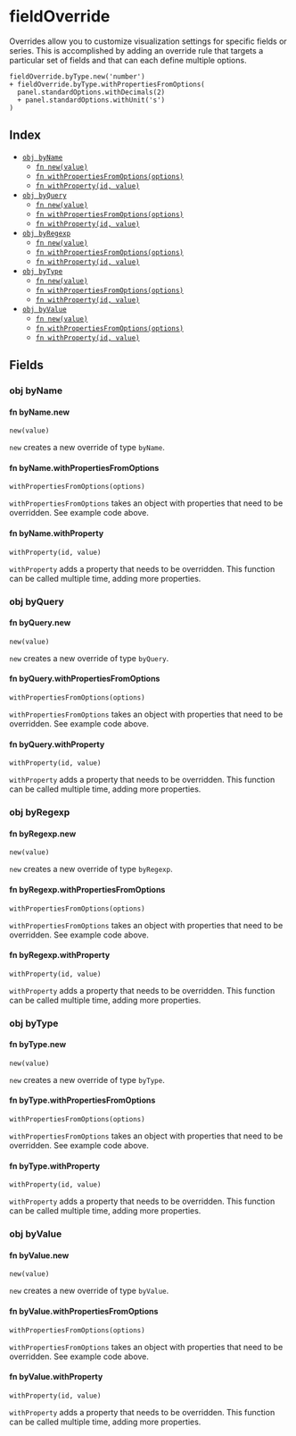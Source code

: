 # fieldOverride

Overrides allow you to customize visualization settings for specific fields or
series. This is accomplished by adding an override rule that targets
a particular set of fields and that can each define multiple options.

```jsonnet
fieldOverride.byType.new('number')
+ fieldOverride.byType.withPropertiesFromOptions(
  panel.standardOptions.withDecimals(2)
  + panel.standardOptions.withUnit('s')
)
```


## Index

* [`obj byName`](#obj-byname)
  * [`fn new(value)`](#fn-bynamenew)
  * [`fn withPropertiesFromOptions(options)`](#fn-bynamewithpropertiesfromoptions)
  * [`fn withProperty(id, value)`](#fn-bynamewithproperty)
* [`obj byQuery`](#obj-byquery)
  * [`fn new(value)`](#fn-byquerynew)
  * [`fn withPropertiesFromOptions(options)`](#fn-byquerywithpropertiesfromoptions)
  * [`fn withProperty(id, value)`](#fn-byquerywithproperty)
* [`obj byRegexp`](#obj-byregexp)
  * [`fn new(value)`](#fn-byregexpnew)
  * [`fn withPropertiesFromOptions(options)`](#fn-byregexpwithpropertiesfromoptions)
  * [`fn withProperty(id, value)`](#fn-byregexpwithproperty)
* [`obj byType`](#obj-bytype)
  * [`fn new(value)`](#fn-bytypenew)
  * [`fn withPropertiesFromOptions(options)`](#fn-bytypewithpropertiesfromoptions)
  * [`fn withProperty(id, value)`](#fn-bytypewithproperty)
* [`obj byValue`](#obj-byvalue)
  * [`fn new(value)`](#fn-byvaluenew)
  * [`fn withPropertiesFromOptions(options)`](#fn-byvaluewithpropertiesfromoptions)
  * [`fn withProperty(id, value)`](#fn-byvaluewithproperty)

## Fields

### obj byName


#### fn byName.new

```jsonnet
new(value)
```

`new` creates a new override of type `byName`.

#### fn byName.withPropertiesFromOptions

```jsonnet
withPropertiesFromOptions(options)
```

`withPropertiesFromOptions` takes an object with properties that need to be
overridden. See example code above.


#### fn byName.withProperty

```jsonnet
withProperty(id, value)
```

`withProperty` adds a property that needs to be overridden. This function can
be called multiple time, adding more properties.


### obj byQuery


#### fn byQuery.new

```jsonnet
new(value)
```

`new` creates a new override of type `byQuery`.

#### fn byQuery.withPropertiesFromOptions

```jsonnet
withPropertiesFromOptions(options)
```

`withPropertiesFromOptions` takes an object with properties that need to be
overridden. See example code above.


#### fn byQuery.withProperty

```jsonnet
withProperty(id, value)
```

`withProperty` adds a property that needs to be overridden. This function can
be called multiple time, adding more properties.


### obj byRegexp


#### fn byRegexp.new

```jsonnet
new(value)
```

`new` creates a new override of type `byRegexp`.

#### fn byRegexp.withPropertiesFromOptions

```jsonnet
withPropertiesFromOptions(options)
```

`withPropertiesFromOptions` takes an object with properties that need to be
overridden. See example code above.


#### fn byRegexp.withProperty

```jsonnet
withProperty(id, value)
```

`withProperty` adds a property that needs to be overridden. This function can
be called multiple time, adding more properties.


### obj byType


#### fn byType.new

```jsonnet
new(value)
```

`new` creates a new override of type `byType`.

#### fn byType.withPropertiesFromOptions

```jsonnet
withPropertiesFromOptions(options)
```

`withPropertiesFromOptions` takes an object with properties that need to be
overridden. See example code above.


#### fn byType.withProperty

```jsonnet
withProperty(id, value)
```

`withProperty` adds a property that needs to be overridden. This function can
be called multiple time, adding more properties.


### obj byValue


#### fn byValue.new

```jsonnet
new(value)
```

`new` creates a new override of type `byValue`.

#### fn byValue.withPropertiesFromOptions

```jsonnet
withPropertiesFromOptions(options)
```

`withPropertiesFromOptions` takes an object with properties that need to be
overridden. See example code above.


#### fn byValue.withProperty

```jsonnet
withProperty(id, value)
```

`withProperty` adds a property that needs to be overridden. This function can
be called multiple time, adding more properties.

